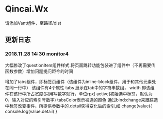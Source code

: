 # Qincai.Wx

请添加Vant组件，至路径/dist

## 更新日志

### 2018.11.28 14:30 monitor4

大幅修改了questionItem组件样式 将页面跳转功能包装进了组件中（不再需要传函数参数）增加问题提问距今的时间

增加了tabs组件，即标签页组件（该组件为inline-block组件，用于和其他元素处在同一行中） 
该组件有4个属性 tabs 展示在tab中的字符串数组， width 即该组件在该行中所占宽度(只用写数字就行，单位rpx)
active(初始选中标签，默认为0，输入对应的索引号数字) tabsColor表示被选的颜色
通过bind:change来跟踪选中标签改变事件，所提供参数中的.detail获得变化后的索引,如
change(value){
  console.log(value.detail)
}